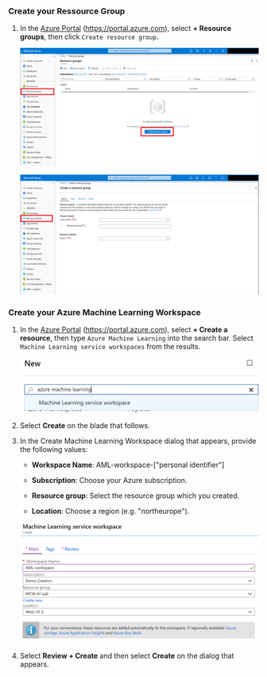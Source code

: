 ### Create your Ressource Group

1.  In the [Azure Portal](https://portal.azure.com) (https://portal.azure.com), select **+ Resource groups**, then click `Create resource group`.

    ![Click on create resource group.](images/RG.png 'Create a resource group')
    
    ![Select subscription, enter a name for the resource group and choose "northeurop" as location.](images/CreateRG.png 'Create a resource group')

### Create your Azure Machine Learning Workspace

1.  In the [Azure Portal](https://portal.azure.com) (https://portal.azure.com), select **+ Create a resource**, then type `Azure Machine Learning` into the search bar. Select `Machine Learning service workspaces` from the results.

    ![Select create a resource, type in Azure Machine Learning, then select it from the results list.](images/create-aml-resource.png 'Create a resource')

2. Select **Create** on the blade that follows.

3.  In the Create Machine Learning Workspace dialog that appears, provide the following values:

    - **Workspace Name**: AML-workspace-["personal identifier"]

    - **Subscription**: Choose your Azure subscription.

    - **Resource group**: Select the resource group which you created.

    - **Location**: Choose a region (e.g. "northeurope").

    ![Entering the previously provided value in the Create Machine Learning Workspace dialog.](images/create-aml-workspace.png 'Azure Machine Learning Workspace Creation Dialog')

4.  Select **Review + Create** and then select **Create** on the dialog that appears.
